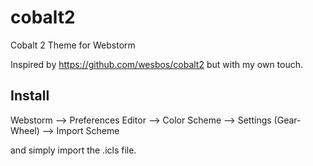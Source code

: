 # cobalt2
Cobalt 2 Theme for Webstorm


Inspired by https://github.com/wesbos/cobalt2 but with my own touch.


## Install

Webstorm --> Preferences Editor --> Color Scheme --> Settings (Gear-Wheel) --> Import Scheme

and simply import the .icls file.
